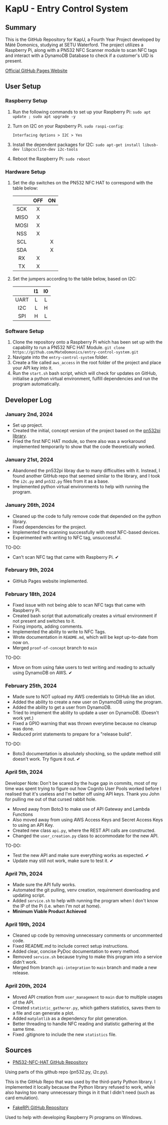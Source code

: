 # KapU - Entry Control System

## Summary

This is the GitHub Repository for KapU, a Fourth Year Project developed by Máté Domonics, studying at SETU Waterford.
The project utilizes a Raspberry Pi, along with a PN532 NFC Scanner module to scan NFC tags and interact with a DynamoDB Database to check if a customer's UID is present.

[Official GitHub Pages Website](https://matedomonics.github.io/entry-control-system/)

## User Setup

### Raspberry Setup

1. Run the following commands to set up your Raspberry Pi:
```sudo apt update ; sudo apt upgrade -y```

2. Turn on I2C on your Rapsberry Pi.
```sudo raspi-config```:

    ```Interfacing Options > I2C > Yes```

3. Install the dependent packages for I2C:
```sudo apt-get install libusb-dev libpcsclite-dev i2c-tools```

4. Reboot the Raspberry Pi:
```sudo reboot```

### Hardware Setup

1. Set the dip switches on the PN532 NFC HAT to correspond with the table below:

    |      | OFF | ON |
    |:----:|:---:|:--:|
    | SCK  |  X  |    |
    | MISO |  X  |    |
    | MOSI |  X  |    |
    | NSS  |  X  |    |
    | SCL  |     |  X |
    | SDA  |     |  X |
    | RX   |  X  |    |
    | TX   |  X  |    |

2. Set the jumpers according to the table below, based on I2C:

    |      | I1  | I0  |
    |:----:|:---:|:---:|
    | UART |  L  |  L  |
    | I2C  |  L  |  H  |
    | SPI  |  H  |  L  |

### Software Setup

1. Clone the repository onto a Raspberry Pi which has been set up with the capability to run a PN532 NFC HAT Module.
```git clone https://github.com/MateDomonics/entry-control-system.git```
2. Navigate into the ```entry-control-system``` folder.
3. Create a file called ```aws_access``` in the root folder of the project and place your API key into it.
4. Run the `start.sh` bash script, which will check for updates on GitHub, initialise a python virtual environment, fulfill dependencies and run the program automatically.

## Developer Log

### January 2nd, 2024

- Set up project.
- Created the initial, concept version of the project based on the [pn532pi library](https://pypi.org/project/pn532pi/).
- Fried the first NFC HAT module, so there also was a workaround implemented temporarily to show that the code theoretically worked.

### January 21st, 2024

- Abandoned the pn532pi libray due to many difficulties with it. Instead, I found another GitHub repo that seemed similar to the library, and I took the `i2c.py` and `pn532.py` files from it as a base.
- Implemented python virtual environments to help with running the program.

### January 26th, 2024

- Cleaned up the code to fully remove code that depended on the python library.
- Fixed dependencies for the project.
- Implemented the scanning successfully with most NFC-based devices.
- Experimented with writing to NFC tag, unsuccessful.

TO-DO:

- Can't scan NFC tag that came with Raspberry Pi. &#x2714;

### February 9th, 2024

- GitHub Pages website implemented.

### February 18th, 2024

- Fixed issue with not being able to scan NFC tags that came with Raspberry Pi.
- Created bash script that automatically creates a virtual environment if not present and switches to it.
- Fixing imports, adding comments.
- Implemented the ability to write to NFC Tags.
- Wrote documentation in `README.md`, which will be kept up-to-date from now on.
- Merged `proof-of-concept` branch to `main`

TO-DO:

- Move on from using fake users to test writing and reading to actually using DynamoDB on AWS. &#x2714;

### February 25th, 2024

- Made sure to NOT upload my AWS credentials to GitHub like an idiot.
- Added the ability to create a new user on DynamoDB using the program.
- Added the ability to get a user from DynamoDB.
- Tried to implement the ability to update a user on DynamoDB. (Doesn't work yet.)
- Fixed a GPIO warning that was thrown everytime because no cleanup was done.
- Reduced print statements to prepare for a "release build".

TO-DO:

- Boto3 documentation is absolutely shocking, so the update method still doesn't work. Try figure it out. &#x2714;

### April 5th, 2024

Developer Note: Don't be scared by the huge gap in commits, most of my time was spent trying to figure out how Cognito User Pools worked before I realised that it's useless and I'm better off using API keys. Thank you John for pulling me out of that cursed rabbit hole.

- Moved away from Boto3 to make use of API Gateway and Lambda Functions
- Also moved away from using AWS Access Keys and Secret Access Keys to using an API Key.
- Created new class ```api.py```, where the REST API calls are constructed.
- Changed the ```user_creation.py``` class to accommodate for the new API.

TO-DO:

- Test the new API and make sure everything works as expected. &#x2714;
- Update may still not work, make sure to test it. &#x2714;

### April 7th, 2024

- Made sure the API fully works.
- Automated the git pulling, venv creation, requirement downloading and updating script.
- Added ```service.sh``` to help with running the program when I don't know the IP of the Pi (i.e. when I'm not at home).
- **Minimum Viable Product Achieved**

### April 19th, 2024

- Cleaned up code by removing unnecessary comments or uncommented code.
- Fixed README.md to include correct setup instructions.
- Added clear, concise PyDoc documentation to every method.
- Removed ```service.sh``` because trying to make this program into a service didn't work.
- Merged from branch ```api-integration``` to ```main``` branch and made a new release.

### April 20th, 2024

- Moved API creation from ```user_management``` to ```main``` due to multiple usages of the API.
- Created ```statistic_gatherer.py```, which gathers statistics, saves them to a file and can generate a plot.
- Added ```matplotlib``` as a dependency for plot generation.
- Better threading to handle NFC reading and statistic gathering at the same time.
- Fixed .gitignore to include the new ```statistics``` file.

## Sources

- [PN532-NFC-HAT GitHub Repository](https://github.com/soonuse/pn532-nfc-hat)

Using parts of this github repo (pn532.py, i2c.py).

This is the GitHub Repo that was used by the third-party Python library. I implemented it locally because the Python library refused to work, while also having too many unnecessary things in it that I didn't need (such as card emulation).

- [FakeRPi GitHub Repository](https://github.com/sn4k3/FakeRPi)

Used to help with developing Raspberry Pi programs on Windows.
